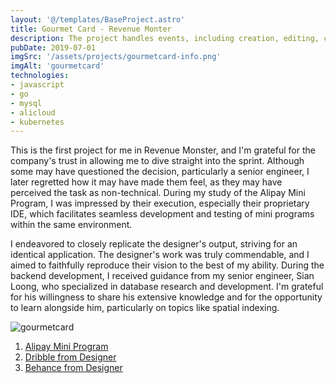 ```yaml
---
layout: '@/templates/BaseProject.astro'
title: Gourmet Card - Revenue Monter
description: The project handles events, including creation, editing, closure, and initiation. Users join events, leave reviews, and manage profiles. It includes a voucher system, Firebase integration for notifications, and an admin portal for data management.
pubDate: 2019-07-01
imgSrc: '/assets/projects/gourmetcard-info.png'
imgAlt: 'gourmetcard'
technologies:
- javascript
- go
- mysql
- alicloud
- kubernetes
---
```


This is the first project for me in Revenue Monster, and I'm grateful for the company's trust in allowing me to dive straight into the sprint. Although some may have questioned the decision, particularly a senior engineer, I later regretted how it may have made them feel, as they may have perceived the task as non-technical. During my study of the Alipay Mini Program, I was impressed by their execution, especially their proprietary IDE, which facilitates seamless development and testing of mini programs within the same environment.

I endeavored to closely replicate the designer's output, striving for an identical application. The designer's work was truly commendable, and I aimed to faithfully reproduce their vision to the best of my ability. During the backend development, I received guidance from my senior engineer, Sian Loong, who specialized in database research and development. I'm grateful for his willingness to share his extensive knowledge and for the opportunity to learn alongside him, particularly on topics like spatial indexing.

![gourmetcard](/assets/projects/gourmetcard.png)

1. <a href="https://global.alipay.com/platform/site/product/mini-program">Alipay Mini Program</a>
2. <a href="https://dribbble.com/shots/10727658-Alipay-Gourmet-Card-UI-Design">Dribble from Designer</a>
3. <a href="https://www.behance.net/gallery/91304535/Alipay-Gourmet-Card-UI-Design">Behance from Designer</a>